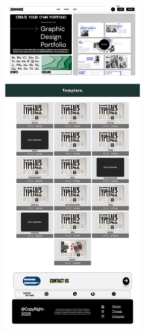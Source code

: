 
![](https://raw.githubusercontent.com/Ranjithv88/Template--Website/refs/heads/master/ScreenShot/Sample%20Home%20Page%20.png)

